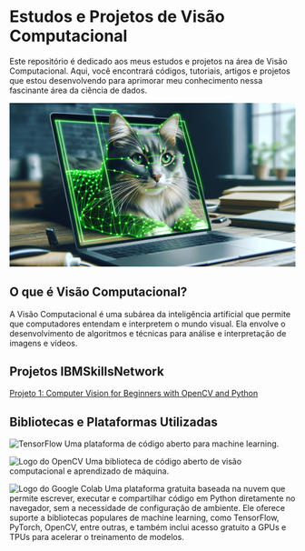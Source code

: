 # Estudos e Projetos de Visão Computacional
Este repositório é dedicado aos meus estudos e projetos na área de Visão Computacional. Aqui, você encontrará códigos, tutoriais, artigos e projetos que estou desenvolvendo para aprimorar meu conhecimento nessa fascinante área da ciência de dados.

![Visão Computacional](https://github.com/djeannie29/Visao-Computacional/blob/main/_c285bfbd-88b5-40ab-a6a6-b271558a62c6.jpeg)


## O que é Visão Computacional?
A Visão Computacional é uma subárea da inteligência artificial que permite que computadores entendam e interpretem o mundo visual. Ela envolve o desenvolvimento de algoritmos e técnicas para análise e interpretação de imagens e vídeos.

## Projetos IBMSkillsNetwork
[Projeto 1: Computer Vision for Beginners with OpenCV and Python](https://apps.cognitiveclass.ai/learning/course/course-v1:IBMSkillsNetwork+GPXX01QSEN+v1/home)

## Bibliotecas e Plataformas Utilizadas
![TensorFlow](https://img.shields.io/badge/TensorFlow-FE642E?style=for-the-badge&logo=TensorFlow&logoColor=white)
Uma plataforma de código aberto para machine learning.

![Logo do OpenCV](https://img.shields.io/badge/OpenCV-5882FA?style=for-the-badge&logo=TensorFlow&logoColor=white)
Uma biblioteca de código aberto de visão computacional e aprendizado de máquina.

![Logo do Google Colab](https://img.shields.io/badge/Google-Colab-FE642E?style=for-the-badge&logo=Scikit-learn&logoColor=white)
Uma plataforma gratuita baseada na nuvem que permite escrever, executar e compartilhar código em Python diretamente no navegador, sem a necessidade de configuração de ambiente. Ele oferece suporte a bibliotecas populares de machine learning, como TensorFlow, PyTorch, OpenCV, entre outras, e também inclui acesso gratuito a GPUs e TPUs para acelerar o treinamento de modelos.
